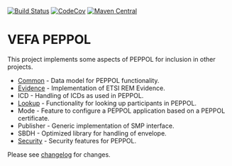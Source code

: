 [![Build Status](https://travis-ci.org/difi/vefa-peppol.svg?branch=master)](https://travis-ci.org/difi/vefa-peppol)
[![CodeCov](https://codecov.io/gh/difi/vefa-peppol/branch/master/graph/badge.svg)](https://codecov.io/gh/difi/vefa-peppol)
[![Maven Central](https://img.shields.io/maven-central/v/no.difi.vefa/peppol-parent.svg)](http://search.maven.org/#search%7Cgav%7C1%7Cg%3A%22no.difi.vefa%22%20AND%20a%3A%22peppol-parent%22)


# VEFA PEPPOL

This project implements some aspects of PEPPOL for inclusion in other projects.

* [Common](peppol-common) - Data model for PEPPOL functionality.
* [Evidence](peppol-evidence) - Implementation of ETSI REM Evidence.
* ICD - Handling of ICDs as used in PEPPOL.
* [Lookup](peppol-lookup) - Functionality for looking up participants in PEPPOL.
* Mode - Feature to configure a PEPPOL application based on a PEPPOL certificate.
* Publisher - Generic implementation of SMP interface.
* SBDH - Optimized library for handling of envelope.
* [Security](peppol-security) - Security features for PEPPOL.

Please see [changelog](/CHANGELOG.md) for changes.
